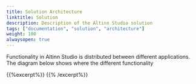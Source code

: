 ```yaml
---
title: Solution Architecture
linktitle: Solution
description: Description of the Altinn Studio solution
tags: ["documentation", "solution", "architecture"]
weight: 100
alwaysopen: true
---
```



Functionality in Altinn Studio is distributed between different applications.  The diagram below shows
where the different functionality 


{{%excerpt%}}
<object data="/architecture/solution/AltinnStudio_Solution_Architecture.svg" type="image/svg+xml" style="width: 100%;"></object>
{{% /excerpt%}}
